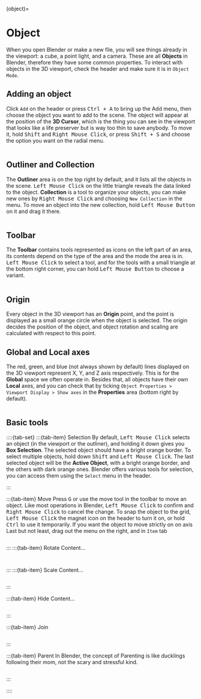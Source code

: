 (object)=

# Object

When you open Blender or make a new file, you will see things already in the viewport: a cube, a point light, and a camera. These are all
**Objects** in Blender, therefore they have some common properties. To interact with objects in the 3D viewport, check the header and make sure it is in `Object Mode`.

## Adding an object

Click `Add` on the header or press <kbd>Ctrl + A</kbd> to bring up the Add menu, then choose the object you want to add to the scene. The object will appear at the position of the **3D Cursor**, which is the thing you can see in the viewport that looks like a life preserver but is way too thin to save anybody. To move it, hold <kbd>Shift</kbd> and <kbd>Right Mouse Click</kbd>, or press <kbd>Shift + S</kbd> and choose the option you want on the radial menu.

```{figure} ../../assets/modeling/add.gif

```

## Outliner and Collection

The **Outliner** area is on the top right by default, and it lists all the objects in the scene. <kbd>Left Mouse Click</kbd> on the little triangle reveals the data linked to the object. **Collection** is a tool to organize your objects, you can make new ones by <kbd>Right Mouse Click</kbd> and choosing `New Collection` in the menu. To move an object into the new collection, hold <kbd>Left Mouse Button</kbd> on it and drag it there.

```{figure} ../../assets/modeling/outliner.gif

```

## Toolbar

The **Toolbar** contains tools represented as icons on the left part of an area, its contents depend on the type of the area and the mode the area is in. <kbd>Left Mouse Click</kbd> to select a tool, and for the tools with a small triangle at the bottom right corner, you can hold <kbd>Left Mouse Button</kbd> to choose a variant.

```{figure} ../../assets/modeling/toolbar.gif

```

## Origin

Every object in the 3D viewport has an **Origin** point, and the point is displayed as a small orange circle when the object is selected. The origin decides the position of the object, and object rotation and scaling are calculated with respect to this point.

## Global and Local axes

The red, green, and blue (not always shown by default) lines displayed on the 3D viewport represent X, Y, and Z axis respectively. This is for the **Global** space we often operate in. Besides that, all objects have their own **Local** axes, and you can check that by ticking `Object Properties > Viewport Display > Show axes` in the **Properties** area (bottom right by default).

```{figure} ../../assets/modeling/global_local.PNG

```

## Basic tools

::::{tab-set}
:::{tab-item} Selection
By default, <kbd>Left Mouse Click</kbd> selects an object (in the viewport or the outliner), and holding it down gives you **Box Selection**. The selected object should have a bright orange border. To select multiple objects, hold down <kbd>Shift</kbd> and <kbd>Left Mouse Click</kbd>. The last selected object will be the **Active Object**, with a bright orange border, and the others with dark orange ones. Blender offers various tools for selection, you can access them using the `Select` menu in the header.

:::

:::{tab-item} Move
Press <kbd>G</kbd> or use the move tool in the toolbar to move an object. Like most operations in Blender, <kbd>Left Mouse Click</kbd> to confirm and <kbd>Right Mouse Click</kbd> to cancel the change. To snap the object to the grid, <kbd>Left Mouse Click</kbd> the magnet icon on the header to turn it on, or hold <kbd>Ctrl</kbd> to use it temporarily. If you want the object to move strictly on on axis
Last but not least, drag out the menu on the right, and in `Item` tab

<!-- Snap, On-axis(global and local), precision -->

```{figure} ../../assets/modeling/move.gif

```

:::
:::{tab-item} Rotate
Content...

<!-- Double R -->

```{figure} ../../assets/modeling/rotate.gif

```

<!-- pivot point -->

```{figure} ../../assets/modeling/rotate_pivot.gif

```

:::
:::{tab-item} Scale
Content...

<!-- Blender unit, On-axis, linked, precision -->

```{figure} ../../assets/modeling/Scale.gif

```

:::

:::{tab-item} Hide
Content...

<!-- local view / -->

```{figure} ../../assets/modeling/hide.gif

```

:::

:::{tab-item} Join

```{figure} ../../assets/modeling/join.gif

```

:::

:::{tab-item} Parent
In Blender, the concept of Parenting is like ducklings following their mom, not the scary and stressful kind.

```{figure} ../../assets/modeling/parent.gif

```

:::

::::

